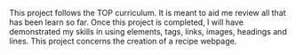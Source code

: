 This project follows the TOP curriculum.
It is meant to aid me review all that has been learn so far.
Once this project is completed, I will have demonstrated my skills in using elements, tags, links, images, headings and lines.
This project concerns the creation of a recipe webpage.